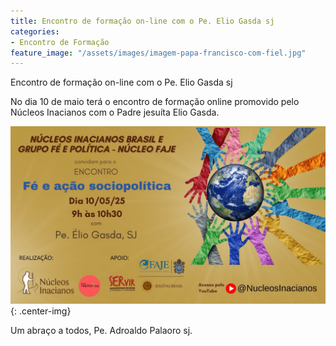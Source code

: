 ```yaml
---
title: Encontro de formação on-line com o Pe. Elio Gasda sj
categories:
- Encontro de Formação
feature_image: "/assets/images/imagem-papa-francisco-com-fiel.jpg"
---
```


Encontro de formação on-line com o Pe. Elio Gasda sj

<!-- more -->

No dia 10 de maio terá o encontro de formação online promovido pelo Núcleos Inacianos com o Padre jesuíta Elio Gasda.

![Encontro Formação online com Elio_Gasda](/assets/images/encontro-online-elio-gasda.png){: .center-img}

Um abraço a todos, Pe. Adroaldo Palaoro sj.

